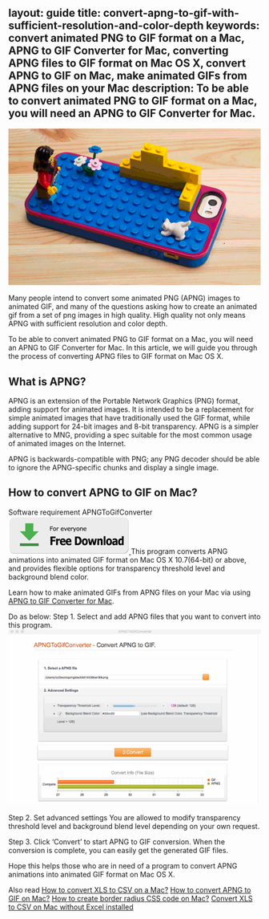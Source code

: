 layout: guide
title: convert-apng-to-gif-with-sufficient-resolution-and-color-depth
keywords: convert animated PNG to GIF format on a Mac, APNG to GIF Converter for Mac, converting APNG files to GIF format on Mac OS X, convert APNG to GIF on Mac, make animated GIFs from APNG files on your Mac
description: To be able to convert animated PNG to GIF format on a Mac, you will need an APNG to GIF Converter for Mac. 
---

![](../img/animation.gif)

Many people intend to convert some animated PNG (APNG) images to animated GIF, and many of the questions asking how to create an animated gif from a set of png images in high quality. High quality not only means APNG with sufficient resolution and color depth.

To be able to convert animated PNG to GIF format on a Mac, you will need an APNG to GIF Converter for Mac. In this article, we will guide you through the process of converting APNG files to GIF format on Mac OS X. 

## What is APNG?
APNG is an extension of the Portable Network Graphics (PNG) format, adding support for animated images. It is intended to be a replacement for simple animated images that have traditionally used the GIF format, while adding support for 24-bit images and 8-bit transparency. APNG is a simpler alternative to MNG, providing a spec suitable for the most common usage of animated images on the Internet.

APNG is backwards-compatible with PNG; any PNG decoder should be able to ignore the APNG-specific chunks and display a single image.

## How to convert APNG to GIF on Mac?
Software requirement
APNGToGifConverter
<a href="../../../products/store/apngtogifconverter/index.html" target="_blank" rel="nofollow me noopener noreferrer" > <img src="../../asset/images/free-download.png"> </a>
This program converts APNG animations into animated GIF format on Mac OS X 10.7(64-bit) or above, and provides flexible options for transparency threshold level and background blend color. 

Learn how to make animated GIFs from APNG files on your Mac via using <a href="https://gmagon.com/products/store/apngtogifconverter/" target="_blank" rel="nofollow me noopener noreferrer" >APNG to GIF Converter for Mac</a>. 

Do as below:
Step 1. Select and add APNG files that you want to convert into this program.  
![](../img/apng-to-gif-mac.png)

Step 2. Set advanced settings
You are allowed to modify transparency threshold level and background blend level depending on your own request. 

Step 3. Click ‘Convert’ to start APNG to GIF conversion. When the conversion is complete, you can easily get the generated GIF files. 

Hope this helps those who are in need of a program to convert APNG animations into animated GIF format on Mac OS X. 

Also read 
<a href="https://gmagon.com/guide/convert-xls-to-csv-on-mac.html" target="_blank" rel="nofollow me noopener noreferrer" >How to convert XLS to CSV on a Mac?</a>
<a href="https://gmagon.com/guide/apngtogif/how-to-convert-apng-to-gif-mac.html" target="_blank" rel="nofollow me noopener noreferrer" >How to convert APNG to GIF on Mac?</a>
<a href="https://gmagon.com/guide/create-border-radius-css-mac.html" target="_blank" rel="nofollow me noopener noreferrer" >How to create border radius CSS code on Mac?</a>
<a href="https://gmagon.com/guide/convert-xls-on-mac-without-excel.html" target="_blank" rel="nofollow me noopener noreferrer" >Convert XLS to CSV on Mac without Excel installed</a>
